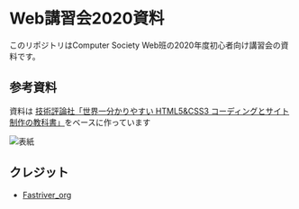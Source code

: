 # Web講習会2020資料

このリポジトリはComputer Society Web班の2020年度初心者向け講習会の資料です。

## 参考資料

資料は [技術評論社「世界一分かりやすい HTML5&CSS3 コーディングとサイト制作の教科書」](https://gihyo.jp/book/2019/978-4-297-10302-6)をベースに作っています

![表紙](https://gihyo.jp/assets/images/cover/2019/thumb/TH320_9784297103026.jpg)

## クレジット

* [Fastriver_org](https://twitter.com/fastriver_org)
